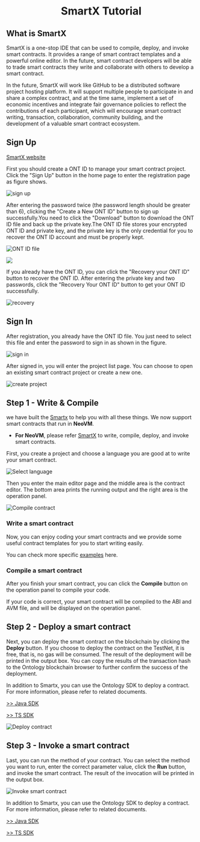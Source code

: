 <h1 align="center">SmartX Tutorial</h1>

## What is SmartX

SmartX is a one-stop IDE that can be used to compile, deploy, and invoke smart contracts. It provides a range of smart contract templates and a powerful online editor. In the future, smart contract developers will be able to trade smart contracts they write and collaborate with others to develop a smart contract.

In the future, SmartX will work like GitHub to be a distributed software project hosting platform. It will support multiple people to participate in and share a complex contract, and at the time same, implement a set of economic incentives and integrate fair governance policies to reflect the contributions of each participant, which will encourage smart contract writing, transaction, collaboration, community building, and the development of a valuable smart contract ecosystem.

## Sign Up

[SmartX website](http://smartx.ont.io/#/)

First you should create a ONT ID to manage your smart contract project. Click the "Sign Up" button in the home page to enter the registration page as figure shows.

![sign up](http://wx1.sinaimg.cn/mw690/0060lm7Tly1fstiyin8yaj319e0os78v.jpg)

After entering the password twice (the password length should be greater than 6), clicking the "Create a New ONT ID" button to sign up successfully.You need to click the "Download" button to download the ONT ID file and back up the private key.The ONT ID file stores your encrypted ONT ID and private key, and the private key is the only credential for you to recover the ONT ID account and must be properly kept.

![ONT ID file](http://wx2.sinaimg.cn/mw690/0060lm7Tly1fstj2bsv5xj30sh0icjtk.jpg)

![](http://wx4.sinaimg.cn/mw690/0060lm7Tly1fstj32gzk8j30o80iimz7.jpg)

If you already have the ONT ID, you can click the "Recovery your ONT ID" button to recover the ONT ID. After entering the private key and two passwords, click the "Recovery Your ONT ID" button to get your ONT ID successfully.

![recovery](http://wx2.sinaimg.cn/mw690/0060lm7Tly1fstj5gqw3xj30np0jdmyy.jpg)

## Sign In

After registration, you already have the ONT ID file. You just need to select this file and enter the password to sign in as shown in the figure.

![sign in](http://wx1.sinaimg.cn/mw690/0060lm7Tly1fstj6i5no6j30o00lcac9.jpg)

After signed in, you will enter the project list page. You can choose to open an existing smart contract project or create a new one.

![create project](http://upload-images.jianshu.io/upload_images/150344-a3d3385d889e1dd0.png?imageMogr2/auto-orient/strip%7CimageView2/2/w/1240)

## Step 1 - Write & Compile  

we have built the [Smartx](http://smartx.ont.io) to help you with all these things.
We now support smart contracts that run in **NeoVM**.

* **For NeoVM**, please refer [SmartX](http://smartx.ont.io) to write, compile, deploy, and invoke smart contracts. 

First, you create a project and choose a language you are good at to write your smart contract.

![Select language](http://wx2.sinaimg.cn/mw690/0060lm7Tly1fstjbsyc5uj30jd0dcaai.jpg)

Then you enter the main editor page and the middle area is the contract editor. The bottom area prints the running output and the right area is the operation panel.

![Compile contract](https://s1.ax1x.com/2018/04/04/CpIdpR.png)

### Write a smart contract

Now, you can enjoy coding your smart contracts and we provide some useful contract templates for you to start writing easily.

You can check more specific [examples](https://github.com/ontio/documentation/tree/master/smart-contract-tutorial/examples) here.

### Compile a smart contract

After you finish your smart contract, you can click the **Compile** button on the operation panel to compile your code. 

If your code is correct, your smart contract will be compiled to the ABI and AVM file, and will be displayed on the operation panel.

## Step 2 - Deploy a smart contract

Next, you can deploy the smart contract on the blockchain by clicking the **Deploy** button. If you choose to deploy the contract on the TestNet, it is free, that is, no gas will be consumed. The result of the deployment will be printed in the output box. You can copy the results of the transaction hash to the Ontology blockchain browser to further confirm the success of the deployment.

In addition to Smartx, you can use the Ontology SDK to deploy a contract. For more information, please refer to related documents.

[>> Java SDK](https://ontio.github.io/documentation/ontology_java_sdk_smartcontract_en.html)

[>> TS SDK](https://ontio.github.io/documentation/ontology_ts_sdk_smartcontract_en.html)

![Deploy contract](https://s1.ax1x.com/2018/04/04/CpIcAe.png)

## Step 3 - Invoke a smart contract

Last, you can run the method of your contract. You can select the method you want to run, enter the correct parameter value, click the **Run** button, and invoke the smart contract. The result of the invocation will be printed in the output box.

![Invoke smart contract](https://s1.ax1x.com/2018/04/04/CpoCEF.png)

In addition to Smartx, you can use the Ontology SDK to deploy a contract. For more information, please refer to related documents.

[>> Java SDK](https://ontio.github.io/documentation/ontology_java_sdk_smartcontract_en.html)

[>> TS SDK](https://ontio.github.io/documentation/ontology_ts_sdk_smartcontract_en.html)

